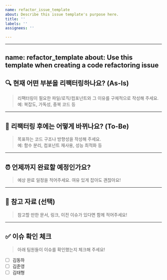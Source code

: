 ```yaml
---
name: refactor_issue_template
about: Describe this issue template's purpose here.
title: ''
labels: ''
assignees: ''

---
```


---
name: refactor_template
about: Use this template when creating a code refactoring issue
---

## 🔍 현재 어떤 부분을 리팩터링하나요? (As-Is)

> 리팩터링이 필요한 파일/로직/컴포넌트와 그 이유를 구체적으로 작성해 주세요.  
> 예: 복잡도, 가독성, 중복 코드 등

---

## 🎯 리팩터링 후에는 어떻게 바뀌나요? (To-Be)

> 목표하는 코드 구조나 방향성을 작성해 주세요.  
> 예: 함수 분리, 컴포넌트 재사용, 성능 최적화 등

---

## ⏰ 언제까지 완료할 예정인가요?

> 예상 완료 일정을 적어주세요. 여유 있게 잡아도 괜찮아요!

---

## 📎 참고 자료 (선택)

> 참고할 만한 문서, 링크, 이전 이슈가 있다면 함께 적어주세요!

---

## ✅ 이슈 확인 체크

> 아래 팀원들이 이슈를 확인했는지 체크해 주세요!

- [ ] 김동하  
- [ ] 김준영  
- [ ] 김태형
